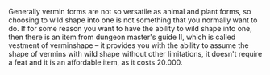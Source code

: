 Generally vermin forms are not so versatile as animal and plant forms, so choosing to wild shape into one is not something that you normally want to do. If for some reason you want to have the ability to wild shape into one, then there is an item from dungeon master's guide II, which is called vestment of verminshape – it provides you with the ability to assume the shape of vermins with wild shape without other limitations, it doesn't require a feat and it is an affordable item, as it costs 20.000.
